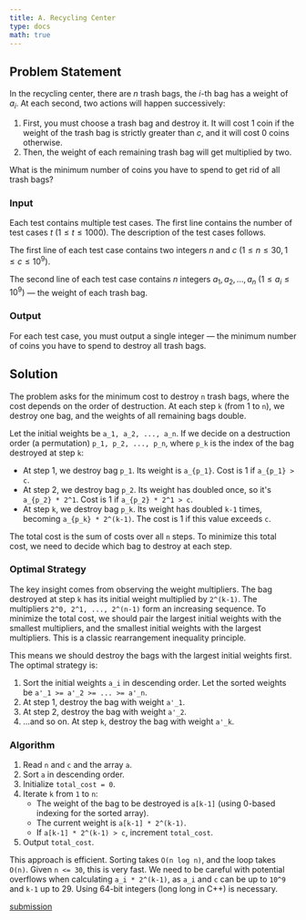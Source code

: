 ```yaml
---
title: A. Recycling Center
type: docs
math: true
---
```


## Problem Statement

In the recycling center, there are $n$ trash bags, the $i$-th bag has a weight of $a_i$. At each second, two actions will happen successively:

1. First, you must choose a trash bag and destroy it. It will cost 1 coin if the weight of the trash bag is strictly greater than $c$, and it will cost 0 coins otherwise.
2. Then, the weight of each remaining trash bag will get multiplied by two.

What is the minimum number of coins you have to spend to get rid of all trash bags?

### Input

Each test contains multiple test cases. The first line contains the number of test cases $t$ $(1 \leq t \leq 1000)$. The description of the test cases follows.

The first line of each test case contains two integers $n$ and $c$ $(1 \leq n \leq 30, 1 \leq c \leq 10^9)$.

The second line of each test case contains $n$ integers $a_1, a_2, \ldots, a_n$ $(1 \leq a_i \leq 10^9)$ — the weight of each trash bag.

### Output

For each test case, you must output a single integer — the minimum number of coins you have to spend to destroy all trash bags.


## Solution

The problem asks for the minimum cost to destroy `n` trash bags, where the cost depends on the order of destruction. At each step `k` (from 1 to `n`), we destroy one bag, and the weights of all remaining bags double.

Let the initial weights be `a_1, a_2, ..., a_n`. If we decide on a destruction order (a permutation) `p_1, p_2, ..., p_n`, where `p_k` is the index of the bag destroyed at step `k`:
- At step 1, we destroy bag `p_1`. Its weight is `a_{p_1}`. Cost is 1 if `a_{p_1} > c`.
- At step 2, we destroy bag `p_2`. Its weight has doubled once, so it's `a_{p_2} * 2^1`. Cost is 1 if `a_{p_2} * 2^1 > c`.
- At step `k`, we destroy bag `p_k`. Its weight has doubled `k-1` times, becoming `a_{p_k} * 2^(k-1)`. The cost is 1 if this value exceeds `c`.

The total cost is the sum of costs over all `n` steps. To minimize this total cost, we need to decide which bag to destroy at each step.

### Optimal Strategy

The key insight comes from observing the weight multipliers. The bag destroyed at step `k` has its initial weight multiplied by `2^(k-1)`. The multipliers `2^0, 2^1, ..., 2^(n-1)` form an increasing sequence.
To minimize the total cost, we should pair the largest initial weights with the smallest multipliers, and the smallest initial weights with the largest multipliers. This is a classic rearrangement inequality principle.

This means we should destroy the bags with the largest initial weights first. The optimal strategy is:
1.  Sort the initial weights `a_i` in descending order. Let the sorted weights be `a'_1 >= a'_2 >= ... >= a'_n`.
2.  At step 1, destroy the bag with weight `a'_1`.
3.  At step 2, destroy the bag with weight `a'_2`.
4.  ...and so on. At step `k`, destroy the bag with weight `a'_k`.

### Algorithm

1.  Read `n` and `c` and the array `a`.
2.  Sort `a` in descending order.
3.  Initialize `total_cost = 0`.
4.  Iterate `k` from `1` to `n`:
    -   The weight of the bag to be destroyed is `a[k-1]` (using 0-based indexing for the sorted array).
    -   The current weight is `a[k-1] * 2^(k-1)`.
    -   If `a[k-1] * 2^(k-1) > c`, increment `total_cost`.
5.  Output `total_cost`.

This approach is efficient. Sorting takes `O(n log n)`, and the loop takes `O(n)`. Given `n <= 30`, this is very fast. We need to be careful with potential overflows when calculating `a_i * 2^(k-1)`, as `a_i` and `c` can be up to `10^9` and `k-1` up to 29. Using 64-bit integers (long long in C++) is necessary.

[submission](https://codeforces.com/contest/2128/submission/331617092)
